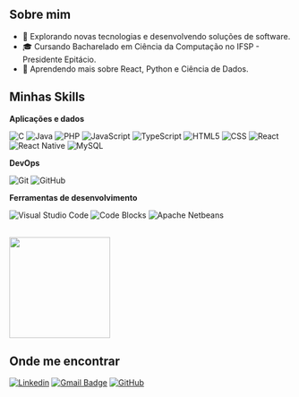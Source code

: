 ## Sobre mim

- 🤔 Explorando novas tecnologias e desenvolvendo soluções de software.
- 🎓 Cursando Bacharelado em Ciência da Computação no IFSP - Presidente Epitácio.
- 🌱 Aprendendo mais sobre React, Python e Ciência de Dados.

## Minhas Skills

**Aplicações e dados**

![C](https://img.shields.io/badge/-C-333333?style=flat&logo=C%2B%2B&logoColor=00599C)
![Java](https://img.shields.io/badge/-Java-333333?style=flat&logo=Java&logoColor=007396)
![PHP](https://img.shields.io/badge/PHP-777BB4?logo=php&logoColor=white)
![JavaScript](https://img.shields.io/badge/-JavaScript-333333?style=flat&logo=javascript)
![TypeScript](https://img.shields.io/badge/-TypeScript-333333?style=flat&logo=typescript)
![HTML5](https://img.shields.io/badge/-HTML5-333333?style=flat&logo=HTML5)
![CSS](https://img.shields.io/badge/-CSS-333333?style=flat&logo=CSS3&logoColor=1572B6)
![React](https://img.shields.io/badge/-React-333333?style=flat&logo=react)
![React Native](https://img.shields.io/badge/-React%20Native-333333?style=flat&logo=react)
![MySQL](https://img.shields.io/badge/-MySQL-333333?style=flat&logo=mysql)

**DevOps**

![Git](https://img.shields.io/badge/-Git-333333?style=flat&logo=git)
![GitHub](https://img.shields.io/badge/-GitHub-333333?style=flat&logo=github)

**Ferramentas de desenvolvimento**

![Visual Studio Code](https://img.shields.io/badge/-Visual%20Studio%20Code-333333?style=flat&logo=visual-studio-code&logoColor=007ACC)
![Code Blocks](https://img.shields.io/badge/-Code%Blocks-333333?style=flat&logo=visual-studio-code&logoColor=007ACC)
![Apache Netbeans](https://img.shields.io/badge/-Apache%Netbeans-333333?style=flat&logo=visual-studio-code&logoColor=007ACC)

<br/>

<a href="https://github.com/oniyudi" title="Perfil do Yudi Onimaru">
  <img height="180em" src="https://github-readme-stats.vercel.app/api?username=oniyudi&theme=dracula&show_icons=true" />
</a>

## Onde me encontrar

[![Linkedin](https://img.shields.io/badge/-username-blue?style=flat-square&logo=Linkedin&logoColor=white&link=LINK-DO-SEU-LINKEDIN)](LINK-DO-SEU-LINKEDIN)
[![Gmail Badge](https://img.shields.io/badge/-onimaru.yudi@gmail.com-006bed?style=flat-square&logo=Gmail&logoColor=white&link=mailto:onimaru.yudi@gmail.com)](mailto:onimaru.yudi@gmail.com)
[![GitHub](https://img.shields.io/github/followers/iuricode?label=follow&style=social)](https://github.com/oniyudi/)
